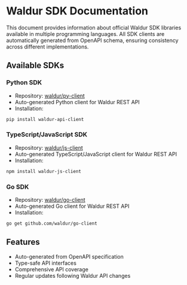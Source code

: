 # Waldur SDK Documentation

This document provides information about official Waldur SDK libraries available in multiple programming languages. All SDK clients are automatically generated from OpenAPI schema, ensuring consistency across different implementations.

## Available SDKs

### Python SDK

- Repository: [waldur/py-client](https://github.com/waldur/py-client)
- Auto-generated Python client for Waldur REST API
- Installation:

```bash
pip install waldur-api-client
```

### TypeScript/JavaScript SDK

- Repository: [waldur/js-client](https://github.com/waldur/js-client)
- Auto-generated TypeScript/JavaScript client for Waldur REST API
- Installation:

```bash
npm install waldur-js-client
```

### Go SDK

- Repository: [waldur/go-client](https://github.com/waldur/go-client)
- Auto-generated Go client for Waldur REST API
- Installation:

```bash
go get github.com/waldur/go-client
```

## Features

- Auto-generated from OpenAPI specification
- Type-safe API interfaces
- Comprehensive API coverage
- Regular updates following Waldur API changes
